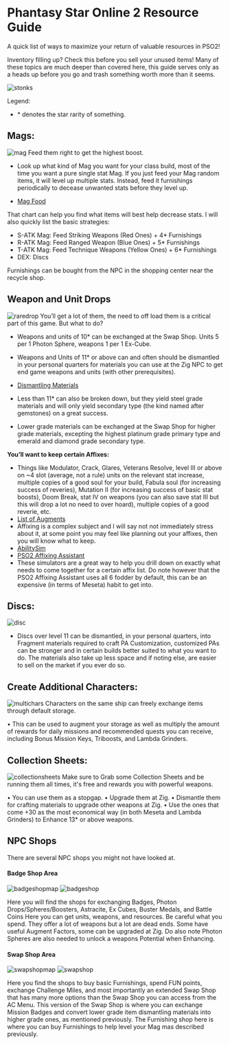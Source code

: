 # Phantasy Star Online 2 Resource Guide
A quick list of ways to maximize your return of valuable resources in PSO2!

Inventory filling up? Check this before you sell your unused items!
Many of these topics are much deeper than covered here, this guide serves only as a heads up before you go and trash something worth more than it seems.

![stonks](stonks.jpg)

Legend: 
- \* denotes the star rarity of something.


## Mags:
![mag](Baby-Mag-1-.png)
Feed them right to get the highest boost.

- Look up what kind of Mag you want for your class build, most of the time you want a pure single stat Mag. If you just feed your Mag random items, it will level up multiple stats. Instead, feed it furnishings periodically to decease unwanted stats before they level up.

- [Mag Food](https://pso.fandom.com/wiki/Mag#Food_items)

That chart can help you find what items will best help decrease stats. I will also quickly list the basic strategies:
- S-ATK Mag: Feed Striking Weapons (Red Ones) + 4* Furnishings
- R-ATK Mag: Feed Ranged Weapon (Blue Ones) + 5* Furnishings
- T-ATK Mag: Feed Technique Weapons (Yellow Ones) + 6* Furnishings
- DEX: Discs

Furnishings can be bought from the NPC in the shopping center near the recycle shop.

## Weapon and Unit Drops
![raredrop](raredrop.jpg)
You’ll get a lot of them, the need to off load them is a critical part of this game. But what to do?

- Weapons and units of 10* can be exchanged at the Swap Shop. Units 5 per 1 Photon Sphere, weapons 1 per 1 Ex-Cube.

- Weapons and Units of 11* or above can  and often should be dismantled in your personal quarters for materials you can use at the Zig NPC to get end game weapons and units (with other prerequisites).
- [Dismantling Materials](https://pso2na.arks-visiphone.com/wiki/Crafting_Materials)
- Less than 11* can also be broken down, but they yield steel grade materials and will only yield secondary type (the kind named after gemstones) on a great success.
- Lower grade materials can be exchanged at the Swap Shop for higher grade materials, excepting the highest platinum grade primary type and emerald and diamond grade secondary type.

**You’ll want to keep certain Affixes:**
- Things like Modulator, Crack, Glares, Veterans Resolve, level III or above on ~4 slot (average, not a rule) units on the relevant stat increase, multiple copies of a good soul for your build, Fabula soul (for increasing success of reveries), Mutation II (for increasing success of basic stat boosts), Doom Break, stat IV on weapons (you can also save stat III but this will drop a lot no need to over hoard), multiple copies of a good reverie, etc.
- [List of Augments](https://pso2na.arks-visiphone.com/wiki/List_of_Augments)
- Affixing is a complex subject and I will say not not immediately stress about it, at some point you may feel like planning out your affixes, then you will know what to keep.
- [AbilitySim](https://arks-layer.com/abilitysim/na/)
- [PSO2 Affixing Assistant](https://corvous.github.io/PSO2AffixingAssistant/)
- These simulators are a great way to help you drill down on exactly what needs to come together for a certain affix list. Do note however that the PSO2 Affixing Assistant uses all 6 fodder by default, this can be an expensive (in terms of Meseta) habit to get into.


## Discs:
![disc](pacust.png)
- Discs over level 11 can be dismantled, in your personal quarters, into Fragment materials required to craft PA Customization, customized PAs can be stronger and in certain builds better suited to what you want to do. The materials also take up less space and if noting else, are easier to sell on the market if you ever do so.


## Create Additional Characters:
![multichars](createnewchar.png)
Characters on the same ship can freely exchange items through default storage.

• This can be used to augment your storage as well as multiply the amount of rewards for daily missions and recommended quests you can receive, including Bonus Mission Keys, Triboosts, and Lambda Grinders.


## Collection Sheets:
![collectionsheets](collectionfolder.png)
Make sure to Grab some Collection Sheets and be running them all times, it's free and rewards you with powerful weapons. 


• You can use them as a stopgap.
• Upgrade them at Zig.
• Dismantle them for crafting materials to upgrade other weapons at Zig.
• Use the ones that come +30 as the most economical way (in both Meseta and Lambda Grinders) to Enhance 13* or above weapons.


## NPC Shops
There are several NPC shops you might not have looked at.

#### Badge Shop Area
![badgeshopmap](badgeshopmap.png)
![badgeshop](badgeshop.png)

Here you will find the shops for exchanging Badges, Photon Drops/Spheres/Boosters, Astracite, Ex Cubes, Buster Medals, and Battle Coins Here you can get units, weapons, and resources. Be careful what you spend. They offer a lot of weapons but a lot are dead ends. Some have useful Augment Factors, some can be upgraded at Zig. Do also note Photon Spheres are also needed to unlock a weapons Potential when Enhancing.

#### Swap Shop Area
![swapshopmap](swapshopmap.png)
![swapshop](swapshop.png)

Here you find the shops to buy basic Furnishings, spend FUN points, exchange Challenge Miles, and most importantly an extended Swap Shop that has many more options than the Swap Shop you can access from the AC Menu. This version of the Swap Shop is where you can exchange Mission Badges and convert lower grade item dismantling materials into higher grade ones, as mentioned previously. The Furnishing shop here is where you can buy Furnishings to help level your Mag mas described previously.
